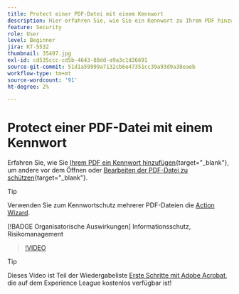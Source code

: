 ```yaml
---
title: Protect einer PDF-Datei mit einem Kennwort
description: Hier erfahren Sie, wie Sie ein Kennwort zu Ihrem PDF hinzufügen, um andere vor dem Öffnen oder Bearbeiten der Datei zu schützen.
feature: Security
role: User
level: Beginner
jira: KT-5532
thumbnail: 35497.jpg
exl-id: cd535ccc-cd5b-4643-88dd-a9a3c1d26691
source-git-commit: 51d1a59999a7132cb6e47351cc39a93d9a38eaeb
workflow-type: tm+mt
source-wordcount: '91'
ht-degree: 2%

---
```


# Protect einer PDF-Datei mit einem Kennwort

Erfahren Sie, wie Sie [Ihrem PDF ein Kennwort hinzufügen](https://www.adobe.com/de/acrobat/online/password-protect-pdf.html){target="_blank"}, um andere vor dem Öffnen oder [Bearbeiten der PDF-Datei zu schützen](https://www.adobe.com/de/acrobat/online/pdf-editor.html){target="_blank"}.

>[!TIP]
>
>Verwenden Sie zum Kennwortschutz mehrerer PDF-Dateien die [Action Wizard](../advanced-tasks/action.md).

[!BADGE Organisatorische Auswirkungen]
Informationsschutz, Risikomanagement

>[!VIDEO](https://video.tv.adobe.com/v/35497?quality=12&learn=on&hidetitle=true)

>[!TIP]
>
>Dieses Video ist Teil der Wiedergabeliste [Erste Schritte mit Adobe Acrobat](https://experienceleague.adobe.com/de/playlists/acrobat-get-started-business-users), die auf dem Experience League kostenlos verfügbar ist!
